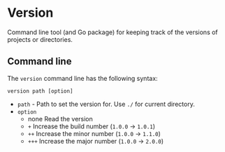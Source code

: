 # Version

Command line tool (and Go package) for keeping track of the versions of projects or directories.

## Command line

The `version` command line has the following syntax:

    version path [option]

  * `path` - Path to set the version for.  Use `./` for current directory.
  * `option`
    * none  Read the version
    * `+` Increase the build number (`1.0.0` -> `1.0.1`)
    * `++` Increase the minor number (`1.0.0` -> `1.1.0`)
    * `+++` Increase the major number (`1.0.0` -> `2.0.0`)
